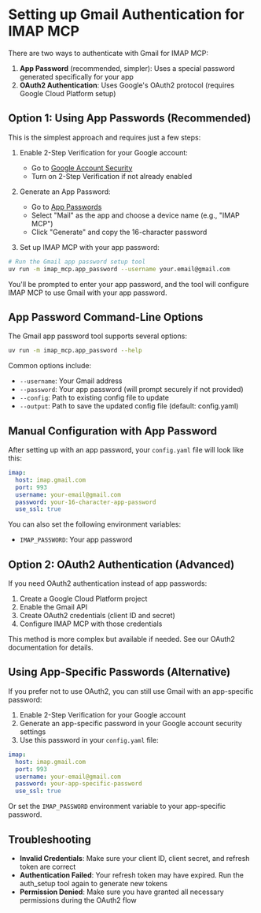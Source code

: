 # Setting up Gmail Authentication for IMAP MCP

There are two ways to authenticate with Gmail for IMAP MCP:

1. **App Password** (recommended, simpler): Uses a special password generated specifically for your app
2. **OAuth2 Authentication**: Uses Google's OAuth2 protocol (requires Google Cloud Platform setup)

## Option 1: Using App Passwords (Recommended)

This is the simplest approach and requires just a few steps:

1. Enable 2-Step Verification for your Google account:
   - Go to [Google Account Security](https://myaccount.google.com/security)
   - Turn on 2-Step Verification if not already enabled

2. Generate an App Password:
   - Go to [App Passwords](https://myaccount.google.com/apppasswords)
   - Select "Mail" as the app and choose a device name (e.g., "IMAP MCP")
   - Click "Generate" and copy the 16-character password

3. Set up IMAP MCP with your app password:

```bash
# Run the Gmail app password setup tool
uv run -m imap_mcp.app_password --username your.email@gmail.com
```

You'll be prompted to enter your app password, and the tool will configure IMAP MCP to use Gmail with your app password.

## App Password Command-Line Options

The Gmail app password tool supports several options:

```bash
uv run -m imap_mcp.app_password --help
```

Common options include:

- `--username`: Your Gmail address
- `--password`: Your app password (will prompt securely if not provided)
- `--config`: Path to existing config file to update
- `--output`: Path to save the updated config file (default: config.yaml)

## Manual Configuration with App Password

After setting up with an app password, your `config.yaml` file will look like this:

```yaml
imap:
  host: imap.gmail.com
  port: 993
  username: your-email@gmail.com
  password: your-16-character-app-password
  use_ssl: true
```

You can also set the following environment variables:
- `IMAP_PASSWORD`: Your app password

## Option 2: OAuth2 Authentication (Advanced)

If you need OAuth2 authentication instead of app passwords:

1. Create a Google Cloud Platform project
2. Enable the Gmail API
3. Create OAuth2 credentials (client ID and secret)
4. Configure IMAP MCP with those credentials

This method is more complex but available if needed. See our OAuth2 documentation for details.

## Using App-Specific Passwords (Alternative)

If you prefer not to use OAuth2, you can still use Gmail with an app-specific password:

1. Enable 2-Step Verification for your Google account
2. Generate an app-specific password in your Google account security settings
3. Use this password in your `config.yaml` file:

```yaml
imap:
  host: imap.gmail.com
  port: 993
  username: your-email@gmail.com
  password: your-app-specific-password
  use_ssl: true
```

Or set the `IMAP_PASSWORD` environment variable to your app-specific password.

## Troubleshooting

- **Invalid Credentials**: Make sure your client ID, client secret, and refresh token are correct
- **Authentication Failed**: Your refresh token may have expired. Run the auth_setup tool again to generate new tokens
- **Permission Denied**: Make sure you have granted all necessary permissions during the OAuth2 flow
